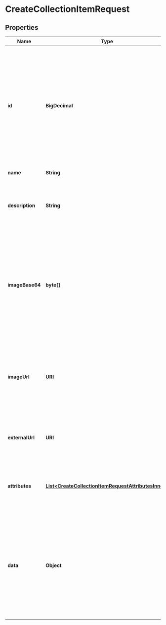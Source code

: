 

# CreateCollectionItemRequest


## Properties

| Name | Type | Description | Notes |
|------------ | ------------- | ------------- | -------------|
|**id** | **BigDecimal** | A unique itemId to use for this item within the collection. If an existing itemId is used, the current metadata will be overriden. Any number may be used.  The terms &#x60;itemId&#x60; and &#x60;collectionItemId&#x60; are used interchangeably and equivalent to one another throughout MetaFab documentation. |  |
|**name** | **String** | The name of this item. |  |
|**description** | **String** | A text description of this item. This is a great spot to include lore, game mechanics and more related to this item. |  |
|**imageBase64** | **byte[]** | A base64 string of the image for this item. Either &#x60;imageBase64&#x60; or &#x60;imageUrl&#x60; must be provided. Supported image formats are &#x60;jpg&#x60;, &#x60;jpeg&#x60;, &#x60;png&#x60;, &#x60;gif&#x60;. Recommended size of 1:1 aspect ratio and no more than 1500x1500 pixels. |  [optional] |
|**imageUrl** | **URI** | An external url that resolves to an image to use for this item. This can also be set to an ipfs:// uri. Recommended size of 1:1 aspect ratio and no more than 1500x1500 pixels. |  [optional] |
|**externalUrl** | **URI** | An optional URL where players can go to learn more about this item specifically, or your game, or any other link. |  [optional] |
|**attributes** | [**List&lt;CreateCollectionItemRequestAttributesInner&gt;**](CreateCollectionItemRequestAttributesInner.md) | An array of objects that conform with the [metadata attributes standard that can be found here](https://docs.opensea.io/docs/metadata-standards#attributes) |  [optional] |
|**data** | **Object** | An arbitrary object of data attached to the top level metadata object. This is useful for including data or resource URLs specific to your game. Such as URLs that point to 3D models, music files, bitmaps, or anything else you need to reference. |  [optional] |



